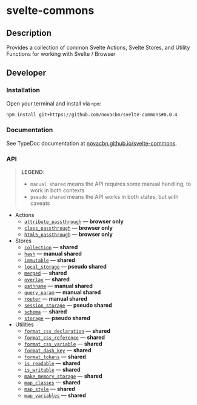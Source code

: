 # svelte-commons

## Description

Provides a collection of common Svelte Actions, Svelte Stores, and Utility Functions for working with Svelte / Browser

## Developer

### Installation

Open your terminal and install via `npm`:

```sh
npm install git+https://github.com/novacbn/svelte-commons#0.0.4
```

### Documentation

See TypeDoc documentation at [novacbn.github.io/svelte-commons](https://novacbn.github.io/svelte-commons).

### API

> **LEGEND**:
>
> -   `manual shared` means the API requires some manual handling, to work in both contexts
> -   `pseudo shared` means the API works in both states, but with caveats

-   Actions
    -   [`attribute_passthrough`](https://novacbn.github.io/svelte-commons/modules/_actions_browser_element_.html#attribute_passthrough) — **browser only**
    -   [`class_passthrough`](https://novacbn.github.io/svelte-commons/modules/_actions_browser_element_.html#class_passthrough) — **browser only**
    -   [`html5_passthrough`](https://novacbn.github.io/svelte-commons/modules/_actions_browser_element_.html#html5_passthrough) — **browser only**
-   Stores
    -   [`collection`](https://novacbn.github.io/svelte-commons/interfaces/_stores_shared_collection_.icollectionstore.html) — **shared**
    -   [`hash`](https://novacbn.github.io/svelte-commons/modules/_stores_browser_location_.html#hash) — **manual shared**
    -   [`immutable`](https://novacbn.github.io/svelte-commons/modules/_stores_shared_immutable_.html#immutable) — **shared**
    -   [`local_storage`](https://novacbn.github.io/svelte-commons/modules/_stores_browser_storage_.html#local_storage) — **pseudo shared**
    -   [`merged`](https://novacbn.github.io/svelte-commons/modules/_stores_shared_merged_.html#merged) — **shared**
    -   [`overlay`](https://novacbn.github.io/svelte-commons/modules/_stores_shared_overlay_.html#overlay) — **shared**
    -   [`pathname`](https://novacbn.github.io/svelte-commons/modules/_stores_browser_location_.html#pathname) — **manual shared**
    -   [`query_param`](https://novacbn.github.io/svelte-commons/modules/_stores_browser_location_.html#query_param) — **manual shared**
    -   [`router`](https://novacbn.github.io/svelte-commons/modules/_stores_browser_location_.html#router) — **manual shared**
    -   [`session_storage`](https://novacbn.github.io/svelte-commons/modules/_stores_browser_storage_.html#session_storage) — **pseudo shared**
    -   [`schema`](https://novacbn.github.io/svelte-commons/modules/_stores_shared_schema_.html#schema) — **shared**
    -   [`storage`](https://novacbn.github.io/svelte-commons/modules/_stores_browser_storage_.html#storage) — **pseudo shared**
-   Utilities
    -   [`format_css_declaration`](https://novacbn.github.io/svelte-commons/modules/_util_shared_browser_.html#format_css_declaration) — **shared**
    -   [`format_css_reference`](https://novacbn.github.io/svelte-commons/modules/_util_shared_browser_.html#format_css_reference) — **shared**
    -   [`format_css_variable`](https://novacbn.github.io/svelte-commons/modules/_util_shared_browser_.html#format_css_variable) — **shared**
    -   [`format_dash_key`](https://novacbn.github.io/svelte-commons/modules/_util_shared_string_.html#format_dash_key) — **shared**
    -   [`format_tokens`](https://novacbn.github.io/svelte-commons/modules/_util_shared_string_.html#format_tokens) — **shared**
    -   [`is_readable`](https://novacbn.github.io/svelte-commons/modules/_util_shared_stores_.html#is_readable) — **shared**
    -   [`is_writable`](https://novacbn.github.io/svelte-commons/modules/_util_shared_stores_.html#is_writable) — **shared**
    -   [`make_memory_storage`](https://novacbn.github.io/svelte-commons/modules/_util_shared_browser_.html#make_memory_storage) — **shared**
    -   [`map_classes`](https://novacbn.github.io/svelte-commons/modules/_util_shared_browser_.html#map_classes) — **shared**
    -   [`map_style`](https://novacbn.github.io/svelte-commons/modules/_util_shared_browser_.html#map_style) — **shared**
    -   [`map_variables`](https://novacbn.github.io/svelte-commons/modules/_util_shared_browser_.html#map_variables) — **shared**
